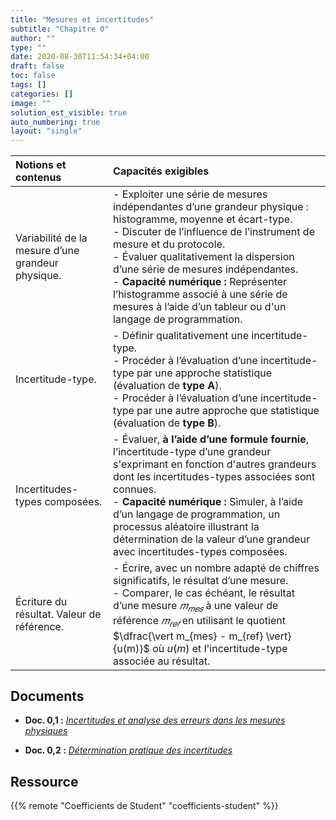 ```yaml
---
title: "Mesures et incertitudes"
subtitle: "Chapitre 0"
author: ""
type: ""
date: 2020-08-30T11:54:34+04:00
draft: false
toc: false
tags: []
categories: []
image: ""
solution_est_visible: true
auto_numbering: true
layout: "single"
---
```


| Notions et contenus | Capacités exigibles |
|:----|:---|
| Variabilité de la mesure d’une grandeur physique. | - Exploiter une série de mesures indépendantes d’une grandeur physique : histogramme, moyenne et écart-type.<br />  - Discuter de l’influence de l’instrument de mesure et du protocole.<br /> - Évaluer qualitativement la dispersion d’une série de mesures indépendantes.<br /> - **Capacité numérique :** Représenter l’histogramme associé à une série de mesures à l’aide d’un tableur ou d'un langage de programmation. |
| Incertitude-type. | - Définir qualitativement une incertitude-type.<br /> - Procéder à l’évaluation d’une incertitude-type par une approche statistique (évaluation de **type A**).<br /> - Procéder à l’évaluation d’une incertitude-type par une autre approche que statistique (évaluation de **type B**). |
| Incertitudes-types composées. | - Évaluer, **à l’aide d’une formule fournie**, l’incertitude-type d’une grandeur s'exprimant en fonction d'autres grandeurs dont les incertitudes-types associées sont connues.<br /> - **Capacité numérique :** Simuler, à l’aide d’un langage de programmation, un processus aléatoire illustrant la détermination de la valeur d’une grandeur avec incertitudes-types composées.         | **Chap. 0,2**&nbsp;: [Détermination pratique des incertitudes](0-2-determination-pratique-incertitudes)  |
| Écriture du résultat. Valeur de référence.    | - Écrire, avec un nombre adapté de chiffres significatifs, le résultat d’une mesure.<br /> - Comparer, le cas échéant, le résultat d’une mesure $𝑚_{𝑚𝑒𝑠}$ à une valeur de référence $𝑚_{𝑟𝑒𝑓}$ en utilisant le quotient $\dfrac{\vert m_{mes} - m_{ref} \vert}{u(m)}$ où $u(m)$ et l'incertitude-type associée au résultat. |

## Documents

- **Doc. 0,1 :** [*Incertitudes et analyse des erreurs dans les mesures physiques*](0-1-analyse-erreurs-mesures)

- **Doc. 0,2 :** [*Détermination pratique des incertitudes*](0-2-determination-pratique-incertitudes)

## Ressource

{{% remote "Coefficients de Student" "coefficients-student" %}}
